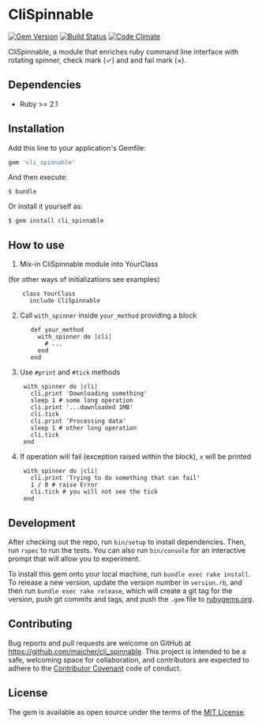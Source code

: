 # CliSpinnable

[![Gem Version](https://badge.fury.io/rb/cli_spinnable.svg)](https://badge.fury.io/rb/cli_spinnable)
[![Build Status](https://travis-ci.org/maicher/cli_spinnable.svg?branch=master)](https://travis-ci.org/maicher/cli_spinnable)
[![Code Climate](https://codeclimate.com/github/maicher/cli_spinnable/badges/gpa.svg)](https://codeclimate.com/github/maicher/cli_spinnable)

CliSpinnable, a module that enriches ruby command line interface with rotating spinner, check mark (&#10003;) and and fail mark (&#215;).

## Dependencies

  * Ruby >= 2.1

## Installation

Add this line to your application's Gemfile:

```ruby
gem 'cli_spinnable'
```

And then execute:

    $ bundle

Or install it yourself as:

    $ gem install cli_spinnable

## How to use

1. Mix-in CliSpinnable module into YourClass

(for other ways of initializations see examples)

        class YourClass
          include CliSpinnable
        
2. Call `with_spinner` inside `your_method` providing a block         
        
          def your_method
            with_spinner do |cli|
              # ...
            end
          end

3. Use `#print` and `#tick` methods
        
        with_spinner do |cli|
          cli.print 'Downloading something'
          sleep 1 # some long operation
          cli.print '...downloaded 1MB'
          cli.tick
          cli.print 'Processing data'
          sleep 1 # other long operation
          cli.tick
        end
        
4. If operation will fail (exception raised within the block), `x` will be printed

        with_spinner do |cli|
          cli.print 'Trying to do something that can fail'
          1 / 0 # raise Error
          cli.tick # you will not see the tick
        end

## Development

After checking out the repo, run `bin/setup` to install dependencies. Then, run `rspec` to run the tests. You can also run `bin/console` for an interactive prompt that will allow you to experiment.

To install this gem onto your local machine, run `bundle exec rake install`. To release a new version, update the version number in `version.rb`, and then run `bundle exec rake release`, which will create a git tag for the version, push git commits and tags, and push the `.gem` file to [rubygems.org](https://rubygems.org).

## Contributing

Bug reports and pull requests are welcome on GitHub at https://github.com/maicher/cli_spinnable. This project is intended to be a safe, welcoming space for collaboration, and contributors are expected to adhere to the [Contributor Covenant](http://contributor-covenant.org) code of conduct.

## License

The gem is available as open source under the terms of the [MIT License](http://opensource.org/licenses/MIT).
